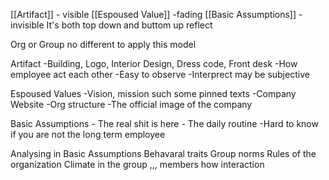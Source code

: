 [[Artifact]] - visible
[[Espoused Value]] -fading
[[Basic Assumptions]] -invisible
It's both top down and buttom up reflect

Org or Group no different to apply this model

Artifact
	-Building, Logo, Interior Design, Dress code, Front desk
	-How employee act each other
	-Easy to observe
	-Interprect may be subjective

Espoused Values
	-Vision, mission  such some pinned texts
	-Company Website 
	-Org structure
	-The official image of the company

Basic Assumptions
	- The real shit is here
	- The daily routine
	-Hard to know if you are not the long term employee



Analysing in Basic  Assumptions
	Behavaral traits
	Group norms
	Rules of the organization
	Climate in the group  ,,, members how interaction
	